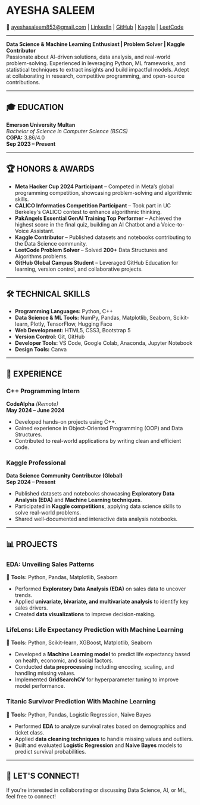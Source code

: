 # AYESHA SALEEM

📧 ayeshasaleem853@gmail.com | [LinkedIn](https://www.linkedin.com/in/ayesha-saleem6/) | [GitHub](https://github.com/aysh34) | [Kaggle](https://www.kaggle.com/ayeshasal89) | [LeetCode](https://leetcode.com/ayesha_saleem9)

---

**Data Science & Machine Learning Enthusiast | Problem Solver | Kaggle Contributor**  
Passionate about AI-driven solutions, data analysis, and real-world problem-solving. Experienced in leveraging Python, ML frameworks, and statistical techniques to extract insights and build impactful models. Adept at collaborating in research, competitive programming, and open-source contributions.

---

## 🎓 EDUCATION

**Emerson University Multan**  
*Bachelor of Science in Computer Science (BSCS)*  
**CGPA:** 3.86/4.0  
**Sep 2023 – Present**

---

## 🏆 HONORS & AWARDS

- **Meta Hacker Cup 2024 Participant** – Competed in Meta’s global programming competition, showcasing problem-solving and algorithmic skills.  
- **CALICO Informatics Competition Participant** – Took part in UC Berkeley's CALICO contest to enhance algorithmic thinking.  
- **PakAngels Essential GenAI Training Top Performer** – Achieved the highest score in the final quiz, building an AI Chatbot and a Voice-to-Voice Assistant.  
- **Kaggle Contributor** – Published datasets and notebooks contributing to the Data Science community.  
- **LeetCode Problem Solver** – Solved **200+** Data Structures and Algorithms problems.  
- **GitHub Global Campus Student** – Leveraged GitHub Education for learning, version control, and collaborative projects.  

---

## 🛠 TECHNICAL SKILLS

- **Programming Languages:** Python, C++
- **Data Science & ML Tools:** NumPy, Pandas, Matplotlib, Seaborn, Scikit-learn, Plotly, TensorFlow, Hugging Face
- **Web Development:** HTML5, CSS3, Bootstrap 5
- **Version Control:** Git, GitHub
- **Developer Tools:** VS Code, Google Colab, Anaconda, Jupyter Notebook
- **Design Tools:** Canva

---

## 💼 EXPERIENCE

### **C++ Programming Intern**  
**CodeAlpha** *(Remote)*  
**May 2024 – June 2024**  
- Developed hands-on projects using C++.
- Gained experience in Object-Oriented Programming (OOP) and Data Structures.
- Contributed to real-world applications by writing clean and efficient code.

### **Kaggle Professional**  
**Data Science Community Contributor (Global)**  
**Sep 2024 – Present**  
- Published datasets and notebooks showcasing **Exploratory Data Analysis (EDA)** and **Machine Learning techniques**.
- Participated in **Kaggle competitions**, applying data science skills to solve real-world problems.
- Shared well-documented and interactive data analysis notebooks.

---

## 📊 PROJECTS

### **EDA: Unveiling Sales Patterns**  
📌 **Tools:** Python, Pandas, Matplotlib, Seaborn  
- Performed **Exploratory Data Analysis (EDA)** on sales data to uncover trends.
- Applied **univariate, bivariate, and multivariate analysis** to identify key sales drivers.
- Created **data visualizations** to improve decision-making.

### **LifeLens: Life Expectancy Prediction with Machine Learning**  
📌 **Tools:** Python, Scikit-learn, XGBoost, Matplotlib, Seaborn  
- Developed a **Machine Learning model** to predict life expectancy based on health, economic, and social factors.
- Conducted **data preprocessing** including encoding, scaling, and handling missing values.
- Implemented **GridSearchCV** for hyperparameter tuning to improve model performance.

### **Titanic Survivor Prediction With Machine Learning**  
📌 **Tools:** Python, Pandas, Logistic Regression, Naive Bayes  
- Performed **EDA** to analyze survival rates based on demographics and ticket class.
- Applied **data cleaning techniques** to handle missing values and outliers.
- Built and evaluated **Logistic Regression** and **Naive Bayes** models to predict survival probabilities.

---

## 💬 LET'S CONNECT!

If you're interested in collaborating or discussing Data Science, AI, or ML, feel free to connect!

